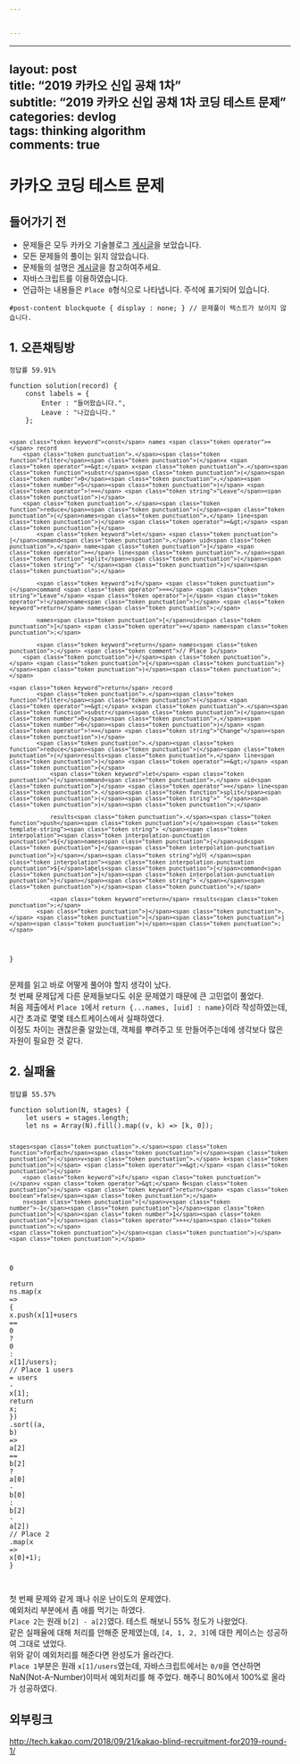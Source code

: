 ```yaml
---


---
```


<hr>
<h2 id="layout-posttitle-2019-카카오-신입-공채-1차subtitle-2019-카카오-신입-공채-1차-코딩-테스트-문제categories-devlogtags-thinking-algorithmcomments-true">layout: post<br>
title: “2019 카카오 신입 공채 1차”<br>
subtitle: “2019 카카오 신입 공채 1차 코딩 테스트 문제”<br>
categories: devlog<br>
tags: thinking algorithm<br>
comments: true</h2>
<h1 id="카카오-코딩-테스트-문제">카카오 코딩 테스트 문제</h1>
<h2 id="들어가기-전">들어가기 전</h2>
<ul>
<li>문제들은 모두 카카오 기술블로그 <a href="http://tech.kakao.com/2018/09/21/kakao-blind-recruitment-for2019-round-1/">게시글</a>을 보았습니다.</li>
<li>모든 문제들의 풀이는 읽지 않았습니다.</li>
<li>문제들의 설명은 <a href="http://tech.kakao.com/2018/09/21/kakao-blind-recruitment-for2019-round-1/">게시글</a>을 참고하여주세요.</li>
<li>자바스크립트를 이용하였습니다.</li>
<li>언급하는 내용들은 <code>Place 0</code>형식으로 나타냅니다. 주석에 표기되어 있습니다.</li>
</ul>
<pre class=" language-css"><code class="prism  language-css"><span class="token selector"><span class="token id">#post-content</span> blockquote </span><span class="token punctuation">{</span> <span class="token property">display</span> <span class="token punctuation">:</span> none<span class="token punctuation">;</span> <span class="token punctuation">}</span> // 문제풀이 텍스트가 보이지 않습니다<span class="token number">.</span>
</code></pre>
<h2 id="오픈채팅방">1. 오픈채팅방</h2>
<p><code>정답률 59.91%</code></p>
<pre class=" language-javascript"><code class="prism  language-javascript"><span class="token keyword">function</span> <span class="token function">solution</span><span class="token punctuation">(</span>record<span class="token punctuation">)</span> <span class="token punctuation">{</span>
    <span class="token keyword">const</span> labels <span class="token operator">=</span> <span class="token punctuation">{</span>
        Enter <span class="token punctuation">:</span> <span class="token string">"들어왔습니다."</span><span class="token punctuation">,</span>
        Leave <span class="token punctuation">:</span> <span class="token string">"나갔습니다."</span>
    <span class="token punctuation">}</span><span class="token punctuation">;</span>
    
    <span class="token keyword">const</span> names <span class="token operator">=</span> record
        <span class="token punctuation">.</span><span class="token function">filter</span><span class="token punctuation">(</span>x <span class="token operator">=&gt;</span> x<span class="token punctuation">.</span><span class="token function">substr</span><span class="token punctuation">(</span><span class="token number">0</span><span class="token punctuation">,</span><span class="token number">5</span><span class="token punctuation">)</span> <span class="token operator">!==</span> <span class="token string">"Leave"</span><span class="token punctuation">)</span>
        <span class="token punctuation">.</span><span class="token function">reduce</span><span class="token punctuation">(</span><span class="token punctuation">(</span>names<span class="token punctuation">,</span> line<span class="token punctuation">)</span> <span class="token operator">=&gt;</span> <span class="token punctuation">{</span>
            <span class="token keyword">let</span> <span class="token punctuation">[</span>command<span class="token punctuation">,</span> uid<span class="token punctuation">,</span> name<span class="token punctuation">]</span> <span class="token operator">=</span> line<span class="token punctuation">.</span><span class="token function">split</span><span class="token punctuation">(</span><span class="token string">" "</span><span class="token punctuation">)</span><span class="token punctuation">;</span>

            <span class="token keyword">if</span> <span class="token punctuation">(</span>command <span class="token operator">==</span> <span class="token string">"Leave"</span> <span class="token operator">|</span> <span class="token operator">!</span>name<span class="token punctuation">)</span> <span class="token keyword">return</span> names<span class="token punctuation">;</span>

            names<span class="token punctuation">[</span>uid<span class="token punctuation">]</span> <span class="token operator">=</span> name<span class="token punctuation">;</span>

            <span class="token keyword">return</span> names<span class="token punctuation">;</span> <span class="token comment">// Place 1</span>
        <span class="token punctuation">}</span><span class="token punctuation">,</span> <span class="token punctuation">{</span><span class="token punctuation">}</span><span class="token punctuation">)</span><span class="token punctuation">;</span>
    
    <span class="token keyword">return</span> record
            <span class="token punctuation">.</span><span class="token function">filter</span><span class="token punctuation">(</span>x <span class="token operator">=&gt;</span> x<span class="token punctuation">.</span><span class="token function">substr</span><span class="token punctuation">(</span><span class="token number">0</span><span class="token punctuation">,</span><span class="token number">6</span><span class="token punctuation">)</span> <span class="token operator">!==</span> <span class="token string">"Change"</span><span class="token punctuation">)</span>
            <span class="token punctuation">.</span><span class="token function">reduce</span><span class="token punctuation">(</span><span class="token punctuation">(</span>results<span class="token punctuation">,</span> line<span class="token punctuation">)</span> <span class="token operator">=&gt;</span> <span class="token punctuation">{</span>
                <span class="token keyword">let</span> <span class="token punctuation">[</span>command<span class="token punctuation">,</span> uid<span class="token punctuation">]</span> <span class="token operator">=</span> line<span class="token punctuation">.</span><span class="token function">split</span><span class="token punctuation">(</span><span class="token string">" "</span><span class="token punctuation">)</span><span class="token punctuation">;</span>
                
                results<span class="token punctuation">.</span><span class="token function">push</span><span class="token punctuation">(</span><span class="token template-string"><span class="token string">`</span><span class="token interpolation"><span class="token interpolation-punctuation punctuation">${</span>names<span class="token punctuation">[</span>uid<span class="token punctuation">]</span><span class="token interpolation-punctuation punctuation">}</span></span><span class="token string">님이 </span><span class="token interpolation"><span class="token interpolation-punctuation punctuation">${</span>labels<span class="token punctuation">[</span>command<span class="token punctuation">]</span><span class="token interpolation-punctuation punctuation">}</span></span><span class="token string">`</span></span><span class="token punctuation">)</span><span class="token punctuation">;</span>

                <span class="token keyword">return</span> results<span class="token punctuation">;</span>
            <span class="token punctuation">}</span><span class="token punctuation">,</span> <span class="token punctuation">[</span><span class="token punctuation">]</span><span class="token punctuation">)</span><span class="token punctuation">;</span>
<span class="token punctuation">}</span>
</code></pre>
<p>문제를 읽고 바로 어떻게 풀어야 할지 생각이 났다.<br>
첫 번째 문제답게 다른 문제들보다도 쉬운 문제였기 때문에 큰 고민없이 풀었다.<br>
처음 제출에서 <code>Place 1</code>에서 <code>return {...names, [uid] : name}</code>이라 작성하였는데, 시간 초과로 몇몇 테스트케이스에서 실패하였다.<br>
이정도 차이는 괜찮은줄 알았는데, 객체를 뿌려주고 또 만들어주는데에 생각보다 많은 자원이 필요한 것 같다.</p>
<h2 id="실패율">2. 실패율</h2>
<p><code>정답률 55.57%</code></p>
<pre class=" language-javascript"><code class="prism  language-javascript"><span class="token keyword">function</span> <span class="token function">solution</span><span class="token punctuation">(</span>N<span class="token punctuation">,</span> stages<span class="token punctuation">)</span> <span class="token punctuation">{</span>
    <span class="token keyword">let</span> users <span class="token operator">=</span> stages<span class="token punctuation">.</span>length<span class="token punctuation">;</span>
    <span class="token keyword">let</span> ns <span class="token operator">=</span> <span class="token function">Array</span><span class="token punctuation">(</span>N<span class="token punctuation">)</span><span class="token punctuation">.</span><span class="token function">fill</span><span class="token punctuation">(</span><span class="token punctuation">)</span><span class="token punctuation">.</span><span class="token function">map</span><span class="token punctuation">(</span><span class="token punctuation">(</span>v<span class="token punctuation">,</span> k<span class="token punctuation">)</span> <span class="token operator">=&gt;</span> <span class="token punctuation">[</span>k<span class="token punctuation">,</span> <span class="token number">0</span><span class="token punctuation">]</span><span class="token punctuation">)</span><span class="token punctuation">;</span>
        
    stages<span class="token punctuation">.</span><span class="token function">forEach</span><span class="token punctuation">(</span><span class="token punctuation">(</span>v<span class="token punctuation">,</span> k<span class="token punctuation">)</span> <span class="token operator">=&gt;</span> <span class="token punctuation">{</span>
        <span class="token keyword">if</span> <span class="token punctuation">(</span>v <span class="token operator">&gt;</span> N<span class="token punctuation">)</span> <span class="token keyword">return</span> <span class="token boolean">false</span><span class="token punctuation">;</span>
        ns<span class="token punctuation">[</span>v<span class="token number">-1</span><span class="token punctuation">]</span><span class="token punctuation">[</span><span class="token number">1</span><span class="token punctuation">]</span><span class="token operator">++</span><span class="token punctuation">;</span>
    <span class="token punctuation">}</span><span class="token punctuation">)</span><span class="token punctuation">;</span>
   <span class="token number">0</span>     
    <span class="token keyword">return</span> ns<span class="token punctuation">.</span><span class="token function">map</span><span class="token punctuation">(</span>x <span class="token operator">=&gt;</span> <span class="token punctuation">{</span>
        x<span class="token punctuation">.</span><span class="token function">push</span><span class="token punctuation">(</span>x<span class="token punctuation">[</span><span class="token number">1</span><span class="token punctuation">]</span><span class="token operator">+</span>users <span class="token operator">==</span> <span class="token number">0</span> <span class="token operator">?</span> <span class="token number">0</span> <span class="token punctuation">:</span> x<span class="token punctuation">[</span><span class="token number">1</span><span class="token punctuation">]</span><span class="token operator">/</span>users<span class="token punctuation">)</span><span class="token punctuation">;</span> <span class="token comment">// Place 1</span>
        users <span class="token operator">=</span> users <span class="token operator">-</span> x<span class="token punctuation">[</span><span class="token number">1</span><span class="token punctuation">]</span><span class="token punctuation">;</span>
        <span class="token keyword">return</span> x<span class="token punctuation">;</span>
    <span class="token punctuation">}</span><span class="token punctuation">)</span>
	    <span class="token punctuation">.</span><span class="token function">sort</span><span class="token punctuation">(</span><span class="token punctuation">(</span>a<span class="token punctuation">,</span> b<span class="token punctuation">)</span> <span class="token operator">=&gt;</span> a<span class="token punctuation">[</span><span class="token number">2</span><span class="token punctuation">]</span> <span class="token operator">==</span> b<span class="token punctuation">[</span><span class="token number">2</span><span class="token punctuation">]</span> <span class="token operator">?</span> a<span class="token punctuation">[</span><span class="token number">0</span><span class="token punctuation">]</span> <span class="token operator">-</span> b<span class="token punctuation">[</span><span class="token number">0</span><span class="token punctuation">]</span> <span class="token punctuation">:</span>  b<span class="token punctuation">[</span><span class="token number">2</span><span class="token punctuation">]</span> <span class="token operator">-</span> a<span class="token punctuation">[</span><span class="token number">2</span><span class="token punctuation">]</span><span class="token punctuation">)</span> <span class="token comment">// Place 2</span>
	    <span class="token punctuation">.</span><span class="token function">map</span><span class="token punctuation">(</span>x <span class="token operator">=&gt;</span> x<span class="token punctuation">[</span><span class="token number">0</span><span class="token punctuation">]</span><span class="token operator">+</span><span class="token number">1</span><span class="token punctuation">)</span><span class="token punctuation">;</span>
<span class="token punctuation">}</span>   
</code></pre>
<p>첫 번째 문제와 같게 꽤나 쉬운 난이도의 문제였다.<br>
예외처리 부분에서 좀 애를 먹기는 하였다.<br>
<code>Place 2</code>는 원래 <code>b[2] - a[2]</code>였다. 테스트 해보니 55% 정도가 나왔었다.<br>
같은 실패율에 대해 처리를 안해준 문제였는데, <code>[4, 1, 2, 3]</code>에 대한 케이스는 성공하여 그대로 냈었다.<br>
위와 같이 예외처리를 해준다면 완성도가 올라간다.<br>
<code>Place 1</code>부분은 원래 <code>x[1]/users</code>였는데, 자바스크립트에서는 <code>0/0</code>을 연산하면 NaN(Not-A-Number)이떠서 예외처리를 해 주었다. 해주니 80%에서 100%로 올라가 성공하였다.</p>
<h2 id="외부링크">외부링크</h2>
<p><a href="http://tech.kakao.com/2018/09/21/kakao-blind-recruitment-for2019-round-1/">http://tech.kakao.com/2018/09/21/kakao-blind-recruitment-for2019-round-1/</a></p>

